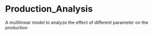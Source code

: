 # Production_Analysis
A multilinear model to analyze the effect of different parameter on the production
